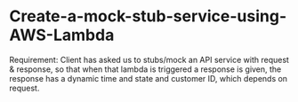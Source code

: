 # Create-a-mock-stub-service-using-AWS-Lambda

Requirement: Client has asked us to stubs/mock an API service with request & response, so that when that lambda is triggered a response is given, the response has a dynamic time and state and customer ID, which depends on request.
